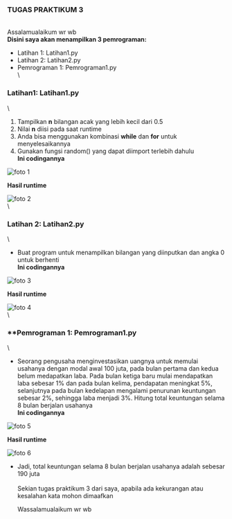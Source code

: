 ### **TUGAS PRAKTIKUM 3**
\
	Assalamualaikum wr wb
\
**Disini saya akan menampilkan 3 pemrograman:**
- Latihan 1: Latihan1.py
- Latihan 2: Latihan2.py
- Pemrograman 1: Pemrograman1.py
\
\

### **Latihan1: Latihan1.py**
\
1. Tampilkan **n** bilangan acak yang lebih kecil dari 0.5
2. Nilai **n** diisi pada saat runtime
3. Anda bisa menggunakan kombinasi **while** dan **for** untuk menyelesaikannya
4. Gunakan fungsi random() yang dapat diimport terlebih dahulu
\
**Ini codingannya**

![foto 
1](https://user-images.githubusercontent.com/46735362/53027096-d4b6cf80-3496-11e9-9ef5-d1ce8a6ba703.png)

**Hasil runtime**

![foto 
2](https://user-images.githubusercontent.com/46735362/53027135-f1530780-3496-11e9-8a0f-c2b421b5181b.png)
\
\

### **Latihan 2: Latihan2.py**
\
- Buat program untuk menampilkan bilangan yang diinputkan 
dan angka 0 untuk berhenti
\
**Ini codingannya**

![foto 
3](https://user-images.githubusercontent.com/46735362/53027543-bac9bc80-3497-11e9-8797-4430ec5055f1.png)

**Hasil runtime**

![foto 
4](https://user-images.githubusercontent.com/46735362/53027619-df259900-3497-11e9-8e0c-8dcfd6e6e9c9.png)
\
\

### **Pemrograman 1: Pemrograman1.py
\
- Seorang pengusaha menginvestasikan uangnya untuk memulai usahanya 
dengan modal awal 100 juta, pada bulan pertama dan kedua belum 
medapatkan laba. Pada bulan ketiga baru mulai mendapatkan laba sebesar 
1% dan pada bulan kelima,  pendapatan meningkat 5%, selanjutnya pada 
bulan kedelapan mengalami penurunan keuntungan sebesar 2%, sehingga laba 
menjadi 3%. Hitung total keuntungan selama 8 bulan berjalan usahanya
\
**Ini codingannya**

![foto 
5](https://user-images.githubusercontent.com/46735362/53028193-fa44d880-3498-11e9-882d-7c51d3aed280.png)

**Hasil runtime**

![foto 
6](https://user-images.githubusercontent.com/46735362/53028265-1c3e5b00-3499-11e9-957b-b50752d154d8.png)

- Jadi, total keuntungan selama 8 bulan berjalan usahanya adalah sebesar 
190 juta
\
\
Sekian tugas praktikum 3 dari saya, apabila ada kekurangan atau 
kesalahan kata mohon dimaafkan

	Wassalamualaikum wr wb
